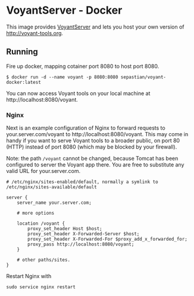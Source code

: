 # VoyantServer - Docker

This image provides [VoyantServer](https://github.com/sgsinclair/VoyantServer) and lets you host your own version of http://voyant-tools.org.

## Running

Fire up docker, mapping cotainer port 8080 to host port 8080.

```
$ docker run -d --name voyant -p 8080:8080 sepastian/voyant-docker:latest
```

You can now access Voyant tools on your local machine at http://localhost:8080/voyant.

### Nginx

Next is an example configuration of Nginx to forward requests to your.server.com/voyant to http://localhost:8080/voyant. This may come in handy if you want to serve Voyant tools to a broader public, on port 80 (HTTP) instead of port 8080 (which may be blocked by your firewall).

Note: the path `/voyant` cannot be changed, because Tomcat has been configured to server the Voyant app there. You are free to substitute any valid URL for your.server.com.

```
# /etc/nginx/sites-enabled/default, normally a symlink to /etc/nginx/sites-available/default

server {
    server_name your.server.com;
  
    # more options
  
    location /voyant {
        proxy_set_header Host $host;
        proxy_set_header X-Forwarded-Server $host;
        proxy_set_header X-Forwarded-For $proxy_add_x_forwarded_for;
        proxy_pass http://localhost:8080/voyant;
    }

    # other paths/sites.
}
```

Restart Nginx with

```
sudo service nginx restart
```
